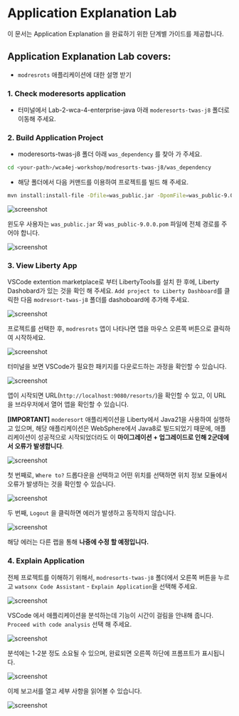 # Application Explanation Lab

이 문서는 Application Explanation 을 완료하기 위한 단계별 가이드를 제공합니다.

## Application Explanation Lab covers:

- `modresrots` 애플리케이션에 대한 설명 받기


### 1. Check moderesorts application

- 터미널에서 Lab-2-wca-4-enterprise-java 아래 `moderesorts-twas-j8` 폴더로 이동해 주세요.


### 2. Build Application Project

- moderesorts-twas-j8 폴더 아래 `was_dependency` 를 찾아 가 주세요.


```bash
cd <your-path>/wca4ej-workshop/modresorts-twas-j8/was_dependency
```
- 해당 폴더에서 다음 커맨드를 이용하여 프로젝트를 빌드 해 주세요.

```bash
mvn install:install-file -Dfile=was_public.jar -DpomFile=was_public-9.0.0.pom
```

![screenshot](./images/VSC_was_build.png)

윈도우 사용자는 `was_public.jar` 와 `was_public-9.0.0.pom` 파일에 전체 경로를 주어야 합니다.

![screenshot](./images/VSC-windows-build-app-full-path.png)


### 3. View Liberty App

VSCode extention marketplace로 부터 LibertyTools를 설치 한 후에, Liberty Dashobard가 있는 것을 확인 해 주세요. `Add project to Liberty Dashboard`를 클릭한 다음  `modresort-twas-j8` 폴더를 dashoboard에 추가해 주세요.

![screenshot](./images/VSC_LibertyTools_dashboard_1.png)

프로젝트를 선택한 후, `modresrots` 앱이 나타나면 앱을 마우스 오른쪽 버튼으로 클릭하여 시작하세요.

![screenshot](./images/VSC_LibertyTools_dashboard_2.png)

터미널을 보면 VSCode가 필요한 패키지를 다운로드하는 과정을 확인할 수 있습니다.

![screenshot](./images/VSC_Liberty_App_start.png)

앱이 시작되면 URL(`http://localhost:9080/resorts/`)을 확인할 수 있고,  이 URL을 브라우저에서 열어 앱을 확인할 수 있습니다.

**[IMPORTANT]** `moderesort` 애플리케이션을 Liberty에서 Java21을 사용하여 실행하고 있으며, 해당 애플리케이션은 WebSphere에서 Java8로 빌드되었기 때문에, 애플리케이션이 성공적으로 시작되었더라도 이 **마이그레이션 + 업그레이드로 인해 2군데에서 오류가 발생합니다**.

![screenshot](./images/VSC_modresorts_app.png)

첫 번째로,  `Where to?` 드롭다운을 선택하고  어떤 위치를 선택하면 위치 정보 모듈에서 오류가 발생하는 것을 확인할 수 있습니다.

![screenshot](./images/VSC_modresorts_app_location_error.png)

두 번째, `Logout` 을 클릭하면 에러가 발생하고 동작하지 않습니다.

![screenshot](./images/VSC_modresorts_app_logout_error.png)

해당 에러는 다른 랩을 통해  **나중에 수정 할 예정입니다.**


### 4. Explain Application

전체 프로젝트를 이해하기 위해서,  `modresorts-twas-j8` 폴더에서 오른쪽 버튼을 누르고 `watsonx Code Assistant` - `Explain Application`을 선택해 주세요.

![screenshot](./images/VSC_explain_code.png)

VSCode 에서 애플리케이션을 분석하는데 기능이 시간이 걸림을 안내해 줍니다. `Proceed with code analysis` 선택 해 주세요.

![screenshot](./images/VSC_explain_code_proceed.png)

분석에는 1-2분 정도 소요될 수 있으며, 완료되면 오른쪽 하단에 프롬프트가 표시됩니다.

![screenshot](./images/VSC_explain_code_finish.png)

이제 보고서를 열고 세부 사항을 읽어볼 수 있습니다.

![screenshot](./images/VSC_explain_code_report.png)